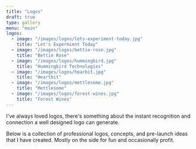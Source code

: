 ```yaml
---
title: "Logos"
draft: true
type: gallery
menu: "main"
logos:
  - image: "/images/logos/lets-experiment-today.jpg"
    title: "Let's Expermient Today"
  - image: "/images/logos/bettie-rose.jpg"
    title: "Bettie Rose"
  - image: "/images/logos/hummingbird.jpg"
    title: "Hummingbird Technologies"
  - image: "/images/logos/hearbit.jpg"
    title: "Heartbit"
  - image: "/images/logos/mettlesome.jpg"
    title: "Mettlesome"
  - image: "/images/logos/forest-wines.jpg"
    title: "Forest Wines"
---
```


I've always loved logos, there's something about the instant recognition and connection a well designed logo can generate.

Below is a collection of professional logos, concepts, and pre-launch ideas that I have created. Mostly on the side for fun and occasionally profit.
